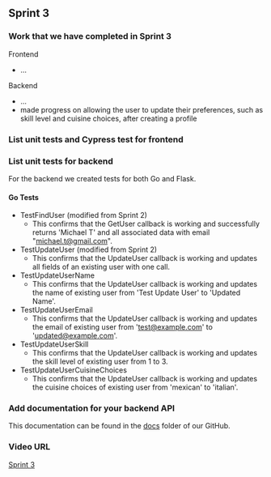 ## Sprint 3

### Work that we have completed in Sprint 3

Frontend
- ...

Backend
- ...
- made progress on allowing the user to update their preferences, such as skill level and cuisine choices, after creating a profile

### List unit tests and Cypress test for frontend



### List unit tests for backend
For the backend we created tests for both Go and Flask.

#### Go Tests
- TestFindUser (modified from Sprint 2)
  - This confirms that the GetUser callback is working and successfully returns 'Michael T' and all associated data with email "michael.t@gmail.com".
- TestUpdateUser (modified from Sprint 2)
  - This confirms that the UpdateUser callback is working and updates all fields of an existing user with one call.
- TestUpdateUserName
  - This confirms that the UpdateUser callback is working and updates the name of existing user from 'Test Update User' to 'Updated Name'.
- TestUpdateUserEmail
  - This confirms that the UpdateUser callback is working and updates the email of existing user from 'test@example.com' to 'updated@example.com'.
- TestUpdateUserSkill
  - This confirms that the UpdateUser callback is working and updates the skill level of existing user from 1 to 3.
- TestUpdateUserCuisineChoices
  - This confirms that the UpdateUser callback is working and updates the cuisine choices of existing user from 'mexican' to 'italian'.


### Add documentation for your backend API 
This documentation can be found in the [docs](https://github.com/HudsonGri/foodplanner/tree/main/docs) folder of our GitHub.

### Video URL
[Sprint 3]()
